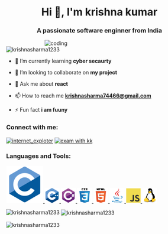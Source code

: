 <h1 align="center">Hi 👋, I'm krishna kumar</h1>
<h3 align="center">A passionate software enginner from India</h3>

<img align="right" alt="coding" width="400" src="https://media.giphy.com/media/RbDKaczqWovIugyJmW/giphy.gif">

<p align="left"> <img src="https://komarev.com/ghpvc/?username=krishnasharma1233&label=Profile%20views&color=0e75b6&style=flat" alt="krishnasharma1233" /> </p>

- 🌱 I’m currently learning **cyber secaurty**

- 👯 I’m looking to collaborate on **my project**

- 💬 Ask me about **react**

- 📫 How to reach me **krishnasharma74466@gmail.com**

- ⚡ Fun fact **i am fuuny**

<h3 align="left">Connect with me:</h3>
<p align="left">
<a href="https://instagram.com/internet_exploter" target="blank"><img align="center" src="https://raw.githubusercontent.com/rahuldkjain/github-profile-readme-generator/master/src/images/icons/Social/instagram.svg" alt="internet_exploter" height="30" width="40" /></a>
<a href="https://www.youtube.com/c/exam with kk" target="blank"><img align="center" src="https://raw.githubusercontent.com/rahuldkjain/github-profile-readme-generator/master/src/images/icons/Social/youtube.svg" alt="exam with kk" height="30" width="40" /></a>
</p>

<h3 align="left">Languages and Tools:</h3>
<p align="left"> <a href="https://www.cprogramming.com/" target="_blank" rel="noreferrer"> <img src="https://raw.githubusercontent.com/devicons/devicon/master/icons/c/c-original.svg" alt="c" width="100" height="100"/> </a> <a href="https://www.w3schools.com/cpp/" target="_blank" rel="noreferrer"> <img src="https://raw.githubusercontent.com/devicons/devicon/master/icons/cplusplus/cplusplus-original.svg" alt="cplusplus" width="40" height="40"/> </a> <a href="https://www.w3schools.com/cs/" target="_blank" rel="noreferrer"> <img src="https://raw.githubusercontent.com/devicons/devicon/master/icons/csharp/csharp-original.svg" alt="csharp" width="40" height="40"/> </a> <a href="https://www.w3schools.com/css/" target="_blank" rel="noreferrer"> <img src="https://raw.githubusercontent.com/devicons/devicon/master/icons/css3/css3-original-wordmark.svg" alt="css3" width="40" height="40"/> </a> <a href="https://www.w3.org/html/" target="_blank" rel="noreferrer"> <img src="https://raw.githubusercontent.com/devicons/devicon/master/icons/html5/html5-original-wordmark.svg" alt="html5" width="40" height="40"/> </a> <a href="https://www.java.com" target="_blank" rel="noreferrer"> <img src="https://raw.githubusercontent.com/devicons/devicon/master/icons/java/java-original.svg" alt="java" width="40" height="40"/> </a> <a href="https://developer.mozilla.org/en-US/docs/Web/JavaScript" target="_blank" rel="noreferrer"> <img src="https://raw.githubusercontent.com/devicons/devicon/master/icons/javascript/javascript-original.svg" alt="javascript" width="40" height="40"/> </a> <a href="https://www.linux.org/" target="_blank" rel="noreferrer"> <img src="https://raw.githubusercontent.com/devicons/devicon/master/icons/linux/linux-original.svg" alt="linux" width="40" height="40"/> </a> </p>

<p><img align="left" src="https://github-readme-stats.vercel.app/api/top-langs?username=krishnasharma1233&show_icons=true&locale=en&layout=compact" alt="krishnasharma1233" /></p>

<p>&nbsp;<img align="center" src="https://github-readme-stats.vercel.app/api?username=krishnasharma1233&show_icons=true&locale=en" alt="krishnasharma1233" /></p>

<p><img align="center" src="https://github-readme-streak-stats.herokuapp.com/?user=krishnasharma1233&" alt="krishnasharma1233" /></p>
